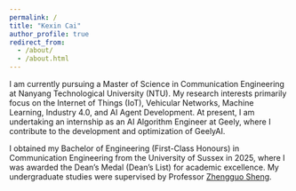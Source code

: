 ```yaml
---
permalink: /
title: "Kexin Cai"
author_profile: true
redirect_from: 
  - /about/
  - /about.html
---
```

I am currently pursuing a Master of Science in Communication Engineering at Nanyang Technological University (NTU). My research interests primarily focus on the Internet of Things (IoT), Vehicular Networks, Machine Learning, Industry 4.0, and AI Agent Development. At present, I am undertaking an internship as an AI Algorithm Engineer at Geely, where I contribute to the development and optimization of GeelyAI.

I obtained my Bachelor of Engineering (First-Class Honours) in Communication Engineering from the University of Sussex in 2025, where I was awarded the Dean’s Medal (Dean’s List) for academic excellence. My undergraduate studies were supervised by Professor [Zhengguo Sheng](http://users.sussex.ac.uk/~zs70/index.html).
